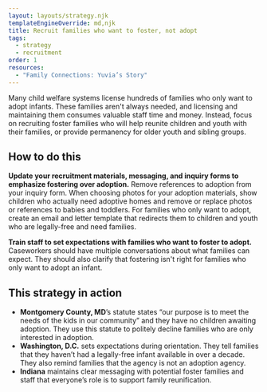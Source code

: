 ```yaml
---
layout: layouts/strategy.njk
templateEngineOverride: md,njk
title: Recruit families who want to foster, not adopt
tags:
  - strategy
  - recruitment
order: 1
resources:
  - "Family Connections: Yuvia’s Story"
---
```

Many child welfare systems license hundreds of families who only want to adopt infants. These families aren't always needed, and licensing and maintaining them consumes valuable staff time and money. Instead, focus on recruiting foster families who will help reunite children and youth with their families, or provide permanency for older youth and sibling groups.

## How to do this

**Update your recruitment materials, messaging, and inquiry forms to emphasize fostering over adoption.** Remove references to adoption from your inquiry form. When choosing photos for your adoption materials, show children who actually need adoptive homes and remove or replace photos or references to babies and toddlers. For families who only want to adopt, create an email and letter template that redirects them to children and youth who are legally-free and need families. 

**Train staff to set expectations with families who want to foster to adopt.** Caseworkers should have multiple conversations about what families can expect. They should also clarify that fostering isn't right for families who only want to adopt an infant.

## This strategy in action

* **Montgomery County, MD**’s statute states “our purpose is to meet the needs of the kids in our community” and they have no children awaiting adoption. They use this statute to politely decline families who are only interested in adoption.  
* **Washington, D.C.** sets expectations during orientation. They tell families that they haven’t had a legally-free infant available in over a decade. They also remind families that the agency is not an adoption agency.  
* **Indiana** maintains clear messaging with potential foster families and staff that everyone’s role is to support family reunification.